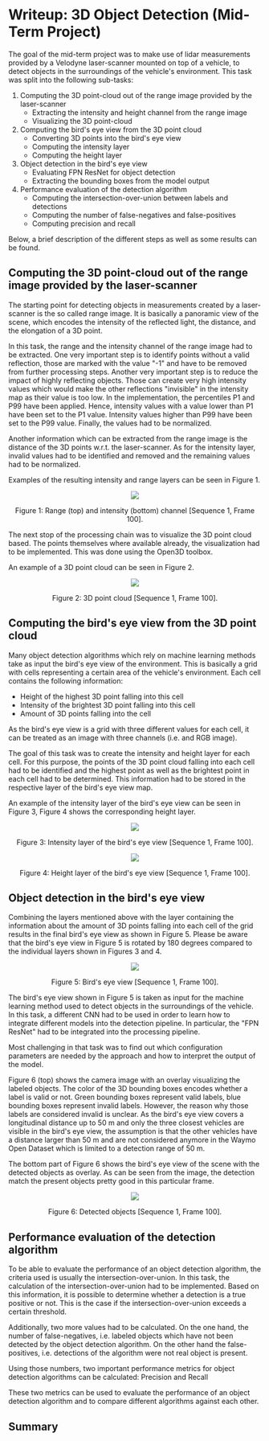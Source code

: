 # Writeup: 3D Object Detection (Mid-Term Project)

The goal of the mid-term project was to make use of lidar measurements provided by a Velodyne laser-scanner mounted on top of a vehicle, to detect objects in the surroundings of the vehicle's environment. This task was split into the following sub-tasks:

1) Computing the 3D point-cloud out of the range image provided by the laser-scanner
    - Extracting the intensity and height channel from the range image
    - Visualizing the 3D point-cloud
2) Computing the bird's eye view from the 3D point cloud
    - Converting 3D points into the bird's eye view
    - Computing the intensity layer
    - Computing the height layer
3) Object detection in the bird's eye view
    - Evaluating FPN ResNet for object detection
    - Extracting the bounding boxes from the model output
4) Performance evaluation of the detection algorithm
    - Computing the intersection-over-union between labels and detections
    - Computing the number of false-negatives and false-positives
    - Computing precision and recall

Below, a brief description of the different steps as well as some results can be found.

## Computing the 3D point-cloud out of the range image provided by the laser-scanner

The starting point for detecting objects in measurements created by a laser-scanner is the so called range image. It is basically a panoramic view of the scene, which encodes the intensity of the reflected light, the distance, and the elongation of a 3D point.

In this task, the range and the intensity channel of the range image had to be extracted. One very important step is to identify points without a valid reflection, those are marked with the value "-1" and have to be removed from further processing steps. Another very important step is to reduce the impact of highly reflecting objects. Those can create very high intensity values which would make the other reflections "invisible" in the intensity map as their value is too low. In the implementation, the percentiles P1 and P99 have been applied. Hence, intensity values with a value lower than P1 have been set to the P1 value. Intensity values higher than P99 have been set to the P99 value. Finally, the values had to be normalized.

Another information which can be extracted from the range image is the distance of the 3D points w.r.t. the laser-scanner. As for the intensity layer, invalid values had to be identified and removed and the remaining values had to be normalized.

Examples of the resulting intensity and range layers can be seen in Figure 1.

<p align="center"><img src="writeup/S1_F100_Range_Image.png"/></p>
<p align="center">Figure 1: Range (top) and intensity (bottom) channel [Sequence 1, Frame 100].</p>

The next stop of the processing chain was to visualize the 3D point cloud based. The points themselves where available already, the visualization had to be implemented. This was done using the Open3D toolbox.

An example of a 3D point cloud can be seen in Figure 2.

<p align="center"><img src="writeup/S1_F100_Point_Cloud.png"/></p>
<p align="center">Figure 2: 3D point cloud [Sequence 1, Frame 100].</p>

## Computing the bird's eye view from the 3D point cloud

Many object detection algorithms which rely on machine learning methods take as input the bird's eye view of the environment. This is basically a grid with cells representing a certain area of the vehicle's environment. Each cell contains the following information:
- Height of the highest 3D point falling into this cell
- Intensity of the brightest 3D point falling into this cell
- Amount of 3D points falling into the cell

As the bird's eye view is a grid with three different values for each cell, it can be treated as an image with three channels (i.e. and RGB image).

The goal of this task was to create the intensity and height layer for each cell. For this purpose, the points of the 3D point cloud falling into each cell had to be identified and the highest point as well as the brightest point in each cell had to be determined. This information had to be stored in the respective layer of the bird's eye view map.

An example of the intensity layer of the bird's eye view can be seen in Figure 3, Figure 4 shows the corresponding height layer.

<p align="center"><img src="writeup/S1_F100_Intensity_Map.png"/></p>
<p align="center">Figure 3: Intensity layer of the bird's eye view [Sequence 1, Frame 100].</p>

<p align="center"><img src="writeup/S1_F100_Height_Map.png"/></p>
<p align="center">Figure 4: Height layer of the bird's eye view [Sequence 1, Frame 100].</p>

## Object detection in the bird's eye view

Combining the layers mentioned above with the layer containing the information about the amount of 3D points falling into each cell of the grid results in the final bird's eye view as shown in Figure 5. Please be aware that the bird's eye view in Figure 5 is rotated by 180 degrees compared to the individual layers shown in Figures 3 and 4.

<p align="center"><img src="writeup/S1_F100_BEV.png"/></p>
<p align="center">Figure 5: Bird's eye view [Sequence 1, Frame 100].</p>

The bird's eye view shown in Figure 5 is taken as input for the machine learning method used to detect objects in the surroundings of the vehicle. In this task, a different CNN had to be used in order to learn how to integrate different models into the detection pipeline. In particular, the "FPN ResNet" had to be integrated into the processing pipeline.

Most challenging in that task was to find out which configuration parameters are needed by the approach and how to interpret the output of the model.

Figure 6 (top) shows the camera image with an overlay visualizing the labeled objects. The color of the 3D bounding boxes encodes whether a label is valid or not. Green bounding boxes represent valid labels, blue bounding boxes represent invalid labels. However, the reason why those labels are considered invalid is unclear. As the bird's eye view covers a longitudinal distance up to 50 m and only the three closest vehicles are visible in the bird's eye view, the assumption is that the other vehicles have a distance larger than 50 m and are not considered anymore in the Waymo Open Dataset which is limited to a detection range of 50 m.

The bottom part of Figure 6 shows the bird's eye view of the scene with the detected objects as overlay. As can be seen from the image, the detection match the present objects pretty good in this particular frame.

<p align="center"><img src="writeup/S1_F100_Detected_Objects.png"/></p>
<p align="center">Figure 6: Detected objects [Sequence 1, Frame 100].</p>

## Performance evaluation of the detection algorithm

To be able to evaluate the performance of an object detection algorithm, the criteria used is usually the intersection-over-union. In this task, the calculation of the intersection-over-union had to be implemented. Based on this information, it is possible to determine whether a detection is a true positive or not. This is the case if the intersection-over-union exceeds a certain threshold.

Additionally, two more values had to be calculated. On the one hand, the number of false-negatives, i.e. labeled objects which have not been detected by the object detection algorithm. On the other hand the false-positives, i.e. detections of the algorithm were not real object is present.

Using those numbers, two important performance metrics for object detection algorithms can be calculated: Precision and Recall

These two metrics can be used to evaluate the performance of an object detection algorithm and to compare different algorithms against each other.

## Summary
